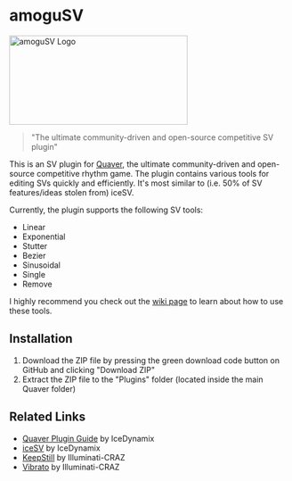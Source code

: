 # amoguSV
<img src="https://user-images.githubusercontent.com/53842237/126182216-381a7104-7814-4661-8f80-fcb3a5034398.png" alt="amoguSV Logo" width=320px height=160px>

> "The ultimate community-driven and open-source competitive SV plugin"

This is an SV plugin for [Quaver](https://github.com/Quaver), the ultimate community-driven and open-source competitive
rhythm game. The plugin contains various tools for editing SVs quickly and efficiently.
It's most similar to (i.e. 50% of SV features/ideas stolen from) iceSV.

Currently, the plugin supports the following SV tools:
* Linear
* Exponential
* Stutter
* Bezier
* Sinusoidal
* Single
* Remove

I highly recommend you check out the [wiki page](https://github.com/kloi34/amoguSV/wiki) to learn about how to use these tools.

## Installation
1. Download the ZIP file by pressing the green download code button on GitHub and clicking "Download ZIP"
2. Extract the ZIP file to the "Plugins" folder (located inside the main Quaver folder)

## Related Links
* [Quaver Plugin Guide](https://github.com/IceDynamix/QuaverPluginGuide/blob/master/quaver_plugin_guide.md) by IceDynamix
* [iceSV](https://github.com/IceDynamix/iceSV) by IceDynamix
* [KeepStill](https://github.com/Illuminati-CRAZ/KeepStill) by Illuminati-CRAZ
* [Vibrato](https://github.com/Illuminati-CRAZ/Vibrato) by Illuminati-CRAZ
